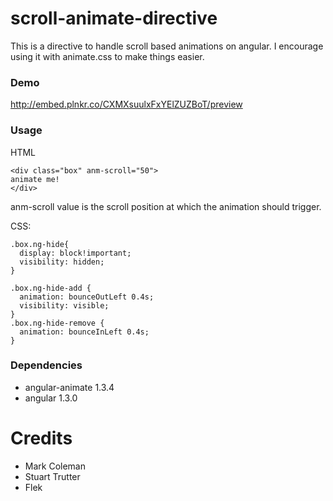# scroll-animate-directive

This is a directive to handle scroll based animations on angular.
I encourage using it with animate.css to make things easier.

### Demo
http://embed.plnkr.co/CXMXsuulxFxYElZUZBoT/preview

### Usage

HTML

```
<div class="box" anm-scroll="50">
animate me!
</div>
```

anm-scroll value is the scroll position at which the animation should trigger.

CSS:
```
.box.ng-hide{
  display: block!important;
  visibility: hidden;
}

.box.ng-hide-add {
  animation: bounceOutLeft 0.4s;
  visibility: visible;
}
.box.ng-hide-remove {
  animation: bounceInLeft 0.4s;
}
```

### Dependencies
- angular-animate 1.3.4
- angular 1.3.0

# Credits
- Mark Coleman
- Stuart Trutter
- Flek
